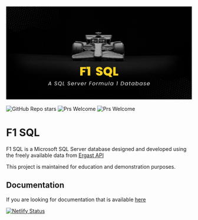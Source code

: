 ![](images/git-banner.png)

![GitHub Repo stars](https://img.shields.io/github/stars/rich-in-sql/F1-SQL)
![Prs Welcome](https://badgen.net/badge/PRs/Welcome/orange)
![Prs Welcome](https://badgen.net/badge/license/MIT/orange)


# F1 SQL
F1 SQL is a Microsoft SQL Server database designed and developed using the freely available data from [Ergast API](https://ergast.com/mrd/) 

This project is maintained for education and demonstration purposes.

## Documentation

If you are looking for documentation that is available [here](https://F1-SQL.com/)

[![Netlify Status](https://api.netlify.com/api/v1/badges/baea1dcb-5555-4d70-8ee3-05d05b9f6772/deploy-status)](https://app.netlify.com/sites/symphonious-puffpuff-f9709a/deploys)